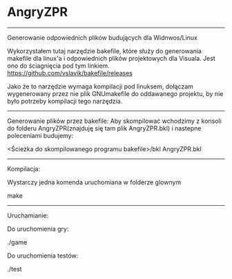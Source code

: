 # AngryZPR

--------------------------------------------------------
Generowanie odpowiednich plików budujących dla Widnwos/Linux

Wykorzystałem tutaj narzędzie bakefile, które służy do generowania makefile dla linux'a i odpowiednich plików projektowych dla Visuala.
Jest ono do ściagnięcia pod tym linkiem.
https://github.com/vslavik/bakefile/releases

Jako że to narzędzie wymaga kompilacji pod linuksem, dołączam wygenerowany przez nie plik GNUmakefile do oddawanego projektu, by nie było potrzeby kompilacji tego narzędzia.

------------------------------------------------------------
Generowanie plików przez bakefile:
Aby skompilować wchodzimy z konsoli do folderu AngryZPR(znajduję się tam plik AngryZPR.bkl) i nastepne poleceniami budujemy:

<Ścieżka do skompilowanego programu bakefile>/bkl AngryZPR.bkl

--------------------------------------------------------
Kompilacja:

Wystarczy jedna komenda uruchomiana w folderze glownym

make

--------------------------------------------------------
Uruchamianie:

Do uruchomienia gry:

./game

Do uruchomienia testów:

./test

